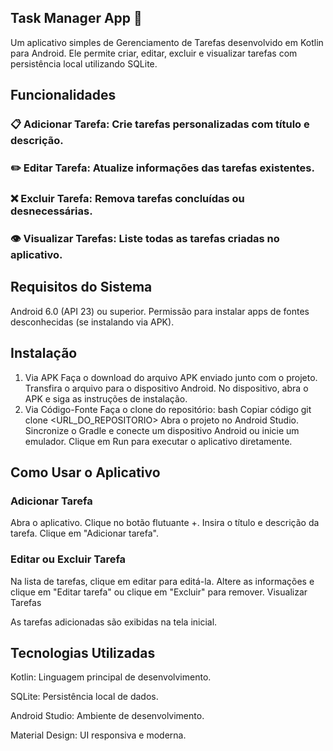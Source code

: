 ## Task Manager App 📝
Um aplicativo simples de Gerenciamento de Tarefas desenvolvido em Kotlin para Android. Ele permite criar, editar, excluir e visualizar tarefas com persistência local utilizando SQLite.

## Funcionalidades
### 📋 Adicionar Tarefa: Crie tarefas personalizadas com título e descrição.
### ✏️ Editar Tarefa: Atualize informações das tarefas existentes.
### ❌ Excluir Tarefa: Remova tarefas concluídas ou desnecessárias.
### 👁️ Visualizar Tarefas: Liste todas as tarefas criadas no aplicativo.
## Requisitos do Sistema
Android 6.0 (API 23) ou superior.
Permissão para instalar apps de fontes desconhecidas (se instalando via APK).
## Instalação
1. Via APK
Faça o download do arquivo APK enviado junto com o projeto.
Transfira o arquivo para o dispositivo Android.
No dispositivo, abra o APK e siga as instruções de instalação.
2. Via Código-Fonte
Faça o clone do repositório:
bash
Copiar código
git clone <URL_DO_REPOSITORIO>
Abra o projeto no Android Studio.
Sincronize o Gradle e conecte um dispositivo Android ou inicie um emulador.
Clique em Run para executar o aplicativo diretamente.
## Como Usar o Aplicativo
### Adicionar Tarefa

Abra o aplicativo.
Clique no botão flutuante +.
Insira o título e descrição da tarefa.
Clique em "Adicionar tarefa".
### Editar ou Excluir Tarefa

Na lista de tarefas, clique em editar para editá-la.
Altere as informações e clique em "Editar tarefa" ou clique em "Excluir" para remover.
Visualizar Tarefas

As tarefas adicionadas são exibidas na tela inicial.
## Tecnologias Utilizadas

Kotlin: Linguagem principal de desenvolvimento.

SQLite: Persistência local de dados.

Android Studio: Ambiente de desenvolvimento.

Material Design: UI responsiva e moderna.
